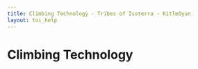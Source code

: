 ```yaml
---
title: Climbing Technology - Tribes of Isoterra - KitleOyun
layout: toi_help
---
```


<h1 class="h1">Climbing Technology</h1>

